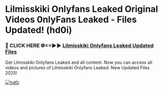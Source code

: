# Lilmisskiki Onlyfans Leaked Original Videos 0nlyFans Leaked - Files Updated! (hd0i)

<h3>🔴 CLICK HERE 🌐==►► <a href="https://tinyurl.com/3hn5wdd3" rel="nofollow">Lilmisskiki Onlyfans Leaked Updated Files</a></h3>

Get Lilmisskiki Onlyfans Leaked and all content. Now you can access all videos and pictures of Lilmisskiki Onlyfans Leaked. New Updated Files 2025!

[![hd0i](https://i.imgur.com/4HnBqBT.gif)](https://tinyurl.com/3hn5wdd3)
